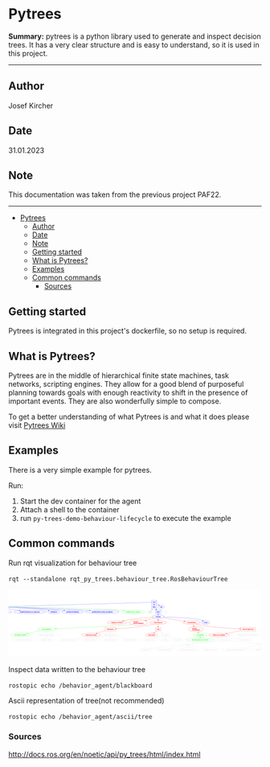 # Pytrees

**Summary:** pytrees is a python library used to generate and inspect decision trees. It has a very clear structure and is easy to understand, so it is used in this project.

---

## Author

Josef Kircher

## Date

31.01.2023

## Note

This documentation was taken from the previous project PAF22.

---
<!-- TOC -->
- [Pytrees](#pytrees)
  - [Author](#author)
  - [Date](#date)
  - [Note](#note)
  - [Getting started](#getting-started)
  - [What is Pytrees?](#what-is-pytrees)
  - [Examples](#examples)
  - [Common commands](#common-commands)
    - [Sources](#sources)
<!-- TOC -->
## Getting started

Pytrees is integrated in this project's dockerfile, so no setup is required.

## What is Pytrees?

Pytrees are in the middle of hierarchical finite state machines, task networks, scripting engines.
They allow for a good blend of purposeful planning towards goals with enough reactivity to shift in the presence of important events. They are also wonderfully simple to compose.

To get a better understanding of what Pytrees is and what it does please visit [Pytrees Wiki](http://docs.ros.org/en/noetic/api/py_trees/html/index.html)

## Examples

There is a very simple example for pytrees.

Run:

1. Start the dev container for the agent
2. Attach a shell to the container
3. run `py-trees-demo-behaviour-lifecycle` to execute the example

## Common commands

Run rqt visualization for behaviour tree

`rqt --standalone rqt_py_trees.behaviour_tree.RosBehaviourTree`

![img.png](../00_assets/behaviour_tree.png)

Inspect data written to the behaviour tree

`rostopic echo /behavior_agent/blackboard`

Ascii representation of tree(not recommended)

`rostopic echo /behavior_agent/ascii/tree`

### Sources

<http://docs.ros.org/en/noetic/api/py_trees/html/index.html>
